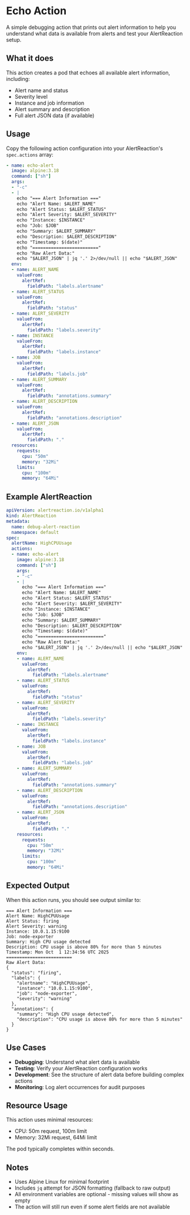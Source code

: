 # Echo Action

A simple debugging action that prints out alert information to help you understand what data is available from alerts and test your AlertReaction setup.

## What it does

This action creates a pod that echoes all available alert information, including:
- Alert name and status
- Severity level
- Instance and job information
- Alert summary and description
- Full alert JSON data (if available)

## Usage

Copy the following action configuration into your AlertReaction's `spec.actions` array:

```yaml
- name: echo-alert
  image: alpine:3.18
  command: ["sh"]
  args:
  - "-c" 
  - |
    echo "=== Alert Information ==="
    echo "Alert Name: $ALERT_NAME"
    echo "Alert Status: $ALERT_STATUS"
    echo "Alert Severity: $ALERT_SEVERITY"
    echo "Instance: $INSTANCE"
    echo "Job: $JOB"
    echo "Summary: $ALERT_SUMMARY"
    echo "Description: $ALERT_DESCRIPTION"
    echo "Timestamp: $(date)"
    echo "========================="
    echo "Raw Alert Data:"
    echo "$ALERT_JSON" | jq '.' 2>/dev/null || echo "$ALERT_JSON"
  env:
  - name: ALERT_NAME
    valueFrom:
      alertRef:
        fieldPath: "labels.alertname"
  - name: ALERT_STATUS
    valueFrom:
      alertRef:
        fieldPath: "status"
  - name: ALERT_SEVERITY
    valueFrom:
      alertRef:
        fieldPath: "labels.severity"
  - name: INSTANCE
    valueFrom:
      alertRef:
        fieldPath: "labels.instance"
  - name: JOB
    valueFrom:
      alertRef:
        fieldPath: "labels.job"
  - name: ALERT_SUMMARY
    valueFrom:
      alertRef:
        fieldPath: "annotations.summary"
  - name: ALERT_DESCRIPTION
    valueFrom:
      alertRef:
        fieldPath: "annotations.description"
  - name: ALERT_JSON
    valueFrom:
      alertRef:
        fieldPath: "."
  resources:
    requests:
      cpu: "50m"
      memory: "32Mi"
    limits:
      cpu: "100m"
      memory: "64Mi"
```

## Example AlertReaction

```yaml
apiVersion: alertreaction.io/v1alpha1
kind: AlertReaction
metadata:
  name: debug-alert-reaction
  namespace: default
spec:
  alertName: HighCPUUsage
  actions:
  - name: echo-alert
    image: alpine:3.18
    command: ["sh"]
    args:
    - "-c" 
    - |
      echo "=== Alert Information ==="
      echo "Alert Name: $ALERT_NAME"
      echo "Alert Status: $ALERT_STATUS"
      echo "Alert Severity: $ALERT_SEVERITY"
      echo "Instance: $INSTANCE"
      echo "Job: $JOB"
      echo "Summary: $ALERT_SUMMARY"
      echo "Description: $ALERT_DESCRIPTION"
      echo "Timestamp: $(date)"
      echo "========================="
      echo "Raw Alert Data:"
      echo "$ALERT_JSON" | jq '.' 2>/dev/null || echo "$ALERT_JSON"
    env:
    - name: ALERT_NAME
      valueFrom:
        alertRef:
          fieldPath: "labels.alertname"
    - name: ALERT_STATUS
      valueFrom:
        alertRef:
          fieldPath: "status"
    - name: ALERT_SEVERITY
      valueFrom:
        alertRef:
          fieldPath: "labels.severity"
    - name: INSTANCE
      valueFrom:
        alertRef:
          fieldPath: "labels.instance"
    - name: JOB
      valueFrom:
        alertRef:
          fieldPath: "labels.job"
    - name: ALERT_SUMMARY
      valueFrom:
        alertRef:
          fieldPath: "annotations.summary"
    - name: ALERT_DESCRIPTION
      valueFrom:
        alertRef:
          fieldPath: "annotations.description"
    - name: ALERT_JSON
      valueFrom:
        alertRef:
          fieldPath: "."
    resources:
      requests:
        cpu: "50m"
        memory: "32Mi"
      limits:
        cpu: "100m"
        memory: "64Mi"
```

## Expected Output

When this action runs, you should see output similar to:

```
=== Alert Information ===
Alert Name: HighCPUUsage
Alert Status: firing
Alert Severity: warning
Instance: 10.0.1.15:9100
Job: node-exporter
Summary: High CPU usage detected
Description: CPU usage is above 80% for more than 5 minutes
Timestamp: Mon Oct  1 12:34:56 UTC 2025
=========================
Raw Alert Data:
{
  "status": "firing",
  "labels": {
    "alertname": "HighCPUUsage",
    "instance": "10.0.1.15:9100",
    "job": "node-exporter",
    "severity": "warning"
  },
  "annotations": {
    "summary": "High CPU usage detected",
    "description": "CPU usage is above 80% for more than 5 minutes"
  }
}
```

## Use Cases

- **Debugging**: Understand what alert data is available
- **Testing**: Verify your AlertReaction configuration works
- **Development**: See the structure of alert data before building complex actions
- **Monitoring**: Log alert occurrences for audit purposes

## Resource Usage

This action uses minimal resources:
- CPU: 50m request, 100m limit
- Memory: 32Mi request, 64Mi limit

The pod typically completes within seconds.

## Notes

- Uses Alpine Linux for minimal footprint
- Includes `jq` attempt for JSON formatting (fallback to raw output)
- All environment variables are optional - missing values will show as empty
- The action will still run even if some alert fields are not available